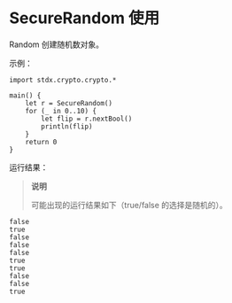 # SecureRandom 使用

Random 创建随机数对象。

示例：

<!-- run -->
```cangjie
import stdx.crypto.crypto.*

main() {
    let r = SecureRandom()
    for (_ in 0..10) {
        let flip = r.nextBool()
        println(flip)
    }
    return 0
}
```

运行结果：

> **说明**
>
> 可能出现的运行结果如下（true/false 的选择是随机的）。

```text
false
true
false
false
false
true
true
false
false
true
```
